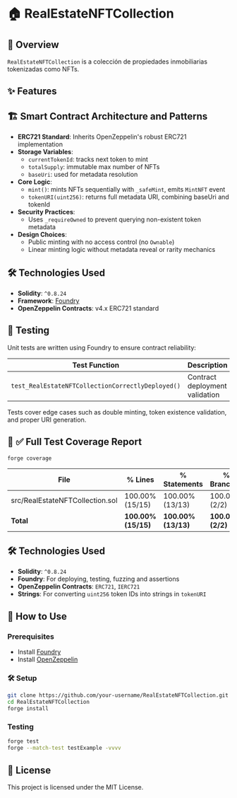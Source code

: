 # 🏠 RealEstateNFTCollection

## 📝 Overview

`RealEstateNFTCollection` is a colección de propiedades inmobiliarias tokenizadas como NFTs.

## ✨ Features

## 🏗 Smart Contract Architecture and Patterns

- **ERC721 Standard**: Inherits OpenZeppelin's robust ERC721 implementation
- **Storage Variables**:
  - `currentTokenId`: tracks next token to mint
  - `totalSupply`: immutable max number of NFTs
  - `baseUri`: used for metadata resolution
- **Core Logic**:
  - `mint()`: mints NFTs sequentially with `_safeMint`, emits `MintNFT` event
  - `tokenURI(uint256)`: returns full metadata URI, combining baseUri and tokenId
- **Security Practices**:
  - Uses `_requireOwned` to prevent querying non-existent token metadata
- **Design Choices**:
  - Public minting with no access control (no `Ownable`)
  - Linear minting logic without metadata reveal or rarity mechanics

## 🛠 Technologies Used

- **Solidity**: `^0.8.24`
- **Framework**: [Foundry](https://book.getfoundry.sh/)
- **OpenZeppelin Contracts**: v4.x ERC721 standard

## 🧪 Testing

Unit tests are written using Foundry to ensure contract reliability:

| **Test Function**                                 | **Description**                |
| ------------------------------------------------- | ------------------------------ |
| `test_RealEstateNFTCollectionCorrectlyDeployed()` | Contract deployment validation |

Tests cover edge cases such as double minting, token existence validation, and proper URI generation.

## 💯 ✅ Full Test Coverage Report

```
forge coverage
```

| File                            | % Lines             | % Statements        | % Branches        | % Funcs           |
| ------------------------------- | ------------------- | ------------------- | ----------------- | ----------------- |
| src/RealEstateNFTCollection.sol | 100.00% (15/15)     | 100.00% (13/13)     | 100.00% (2/2)     | 100.00% (4/4)     |
| **Total**                       | **100.00% (15/15)** | **100.00% (13/13)** | **100.00% (2/2)** | **100.00% (4/4)** |

## 🛠 Technologies Used

- **Solidity**: `^0.8.24`
- **Foundry**: For deploying, testing, fuzzing and assertions
- **OpenZeppelin Contracts**: `ERC721`, `IERC721`
- **Strings**: For converting `uint256` token IDs into strings in `tokenURI`

## 🔧 How to Use

### Prerequisites

- Install [Foundry](https://book.getfoundry.sh/)
- Install [OpenZeppelin](https://docs.openzeppelin)

### 🛠 Setup

```bash
git clone https://github.com/your-username/RealEstateNFTCollection.git
cd RealEstateNFTCollection
forge install
```

### Testing

```bash
forge test
forge --match-test testExample -vvvv
```

## 📜 License

This project is licensed under the MIT License.
